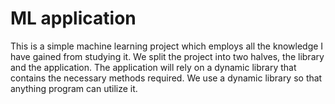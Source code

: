 # ML application

This is a simple machine learning project which employs all the knowledge I have gained from studying it. We split the project into two halves, the library and the application. The application will rely on a dynamic library that contains the necessary methods required. We use a dynamic library so that anything program can utilize it.